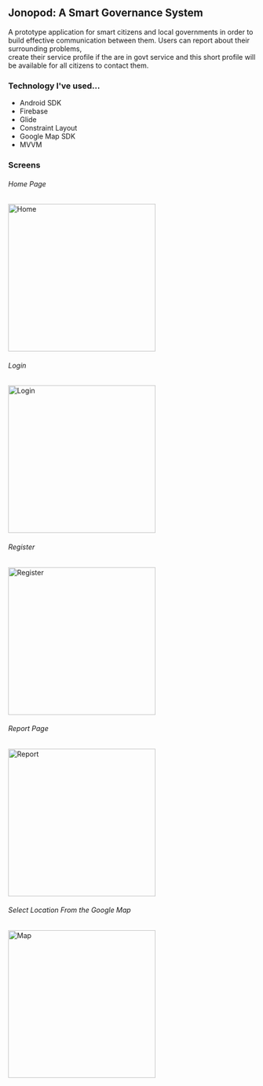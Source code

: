 ## Jonopod: A Smart Governance System

A prototype application for smart citizens and local governments in order to build effective communication between them.
Users can report about their surrounding problems,  
create their service profile if the are in govt service and this short profile will be available for all citizens to contact them.


### Technology I've used...
* Android SDK
* Firebase
* Glide
* Constraint Layout
* Google Map SDK
* MVVM

### Screens
###### Home Page
<img alt="Home" src="screenshots/Home.png" width="300"/>

###### Login
<img alt="Login" src="screenshots/Login.png" width="300"/>

###### Register
<img alt="Register" src="screenshots/Register.png" width="300"/>

###### Report Page
<img alt="Report" src="screenshots/Report.png" width="300"/>

###### Select Location From the Google Map

<img alt="Map" src="screenshots/LocationSelect.png" width="300"/>

